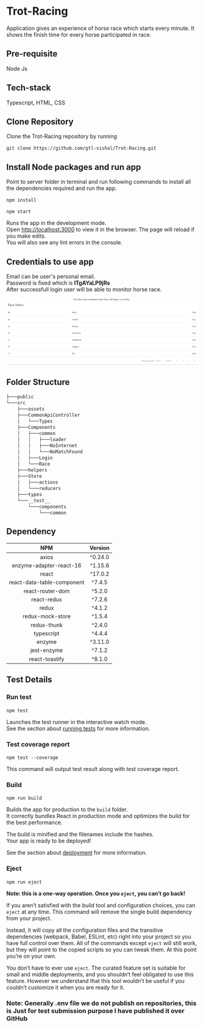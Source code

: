 # Trot-Racing
Application gives an experience of horse race which starts every minute. It shows the finish time for every horse participated in race.

## Pre-requisite
Node Js

## Tech-stack
Typescript,
HTML,
CSS

## Clone Repository
Clone the Trot-Racing repository by running 
```
git clone https://github.com/gtl-vishal/Trot-Racing.git
```
## Install Node packages and run app
Point to server folder in terminal and run following commands to install all the dependencies required and run the app.
```
npm install
```
```
npm start
```

Runs the app in the development mode.\
Open [http://localhost:3000](http://localhost:3000) to view it in the browser.
The page will reload if you make edits.\
You will also see any lint errors in the console.

## Credentials to use app
Email can be user's personal email.\
Password is fixed which is **lTgAYaLP9jRs**\
After successfull login user will be able to monitor horse race.

![Alt text](https://github.com/gtl-vishal/Trot-Racing/blob/main/public/race_status.PNG?raw=true "Title")

## Folder Structure
```
├───public
└───src
    ├───assets
    ├───CommonApiController
    │   └───Types
    ├───Components
    │   ├───common
    │   │   ├───loader
    │   │   ├───NoInternet
    │   │   └───NoMatchFound
    │   ├───Login
    │   └───Race
    ├───helpers
    ├───Store
    │   ├───actions
    │   └───reducers
    ├───types
    └───__test__
        └───components
            └───common
```

## Dependency
|             NPM            | Version |
|:--------------------------:|:-------:|
| axios                      | ^0.24.0 |
| enzyme-adapter-react-16    | ^1.15.6 |
| react                      | ^17.0.2 |
| react-data-table-component |  ^7.4.5 |
| react-router-dom           |  ^5.2.0 |
| react-redux                |  ^7.2.6 |
| redux                      |  ^4.1.2 |
| redux-mock-store           |  ^1.5.4 |
| redux-thunk                |  ^2.4.0 |
| typescript                 |  ^4.4.4 |
| enzyme                     | ^3.11.0 |
| jest-enzyme                |  ^7.1.2 |
| react-toastify             |  ^8.1.0 |

## Test Details
### Run test
```
npm test
```
Launches the test runner in the interactive watch mode.\
See the section about [running tests](https://facebook.github.io/create-react-app/docs/running-tests) for more information.

### Test coverage report 
```
npm test --coverage
```
This command will output test result along with test coverage report.

### Build
```
npm run build
```

Builds the app for production to the `build` folder.\
It correctly bundles React in production mode and optimizes the build for the best performance.

The build is minified and the filenames include the hashes.\
Your app is ready to be deployed!

See the section about [deployment](https://facebook.github.io/create-react-app/docs/deployment) for more information.

### Eject
```
npm run eject
```
**Note: this is a one-way operation. Once you `eject`, you can’t go back!**

If you aren’t satisfied with the build tool and configuration choices, you can `eject` at any time. This command will remove the single build dependency from your project.

Instead, it will copy all the configuration files and the transitive dependencies (webpack, Babel, ESLint, etc) right into your project so you have full control over them. All of the commands except `eject` will still work, but they will point to the copied scripts so you can tweak them. At this point you’re on your own.

You don’t have to ever use `eject`. The curated feature set is suitable for small and middle deployments, and you shouldn’t feel obligated to use this feature. However we understand that this tool wouldn’t be useful if you couldn’t customize it when you are ready for it.

### Note: Generally .env file we do not publish on repositories, this is Just for test submission purpose I have published it over GitHub
